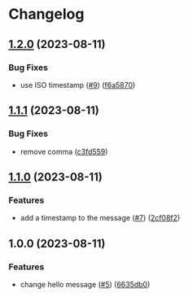 # Changelog

## [1.2.0](https://github.com/loderunner/devexp-flow/compare/1.1.1...1.2.0) (2023-08-11)

### Bug Fixes

* use ISO timestamp ([#9](https://github.com/loderunner/devexp-flow/issues/9)) ([f6a5870](https://github.com/loderunner/devexp-flow/commit/f6a587085ed96bf2a319265c1a346dfbda9a9867))

## [1.1.1](https://github.com/loderunner/devexp-flow/compare/1.1.0...1.1.1) (2023-08-11)


### Bug Fixes

* remove comma ([c3fd559](https://github.com/loderunner/devexp-flow/commit/c3fd559e7cae8cfc33e7367f19fd93b085f23faa))

## [1.1.0](https://github.com/loderunner/devexp-flow/compare/1.0.0...1.1.0) (2023-08-11)


### Features

* add a timestamp to the message ([#7](https://github.com/loderunner/devexp-flow/issues/7)) ([2cf08f2](https://github.com/loderunner/devexp-flow/commit/2cf08f2c5b2c22923ce08acb18404f6a9950b139))

## 1.0.0 (2023-08-11)


### Features

* change hello message ([#5](https://github.com/loderunner/devexp-flow/issues/5)) ([6635db0](https://github.com/loderunner/devexp-flow/commit/6635db08e553a97be27e7d050c4591a247245aee))
